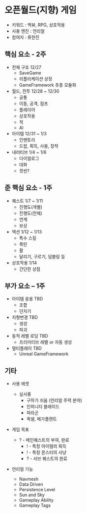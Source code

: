 # 오픈월드(지향) 게임
 
- 키워드 : 백뷰,  RPG,  상호작용
- 사용 엔진 : 언리얼
- 참여자 : 류한진


## 핵심 요소 - 2주

- 전체 구조	12/27
  - SaveGame
  - 리플리케이션 상정
  - GameFramework 추종 모듈화
- 월드, 전투	12/28 ~ 12/30
  - 공통
  - 이동, 공격, 점프
  - 플레이어
  - 상호작용
  - 적
  - AI
- 아이템		12/31 ~ 1/3
  - 인벤토리
  - 드랍, 획득, 사용, 장착
- 내러티브		1/4 ~ 1/6
  - 다이얼로그
  - 대화
  - 컷씬?


## 준 핵심 요소 - 1주

- 퀘스트		1/7 ~ 1/11
  - 진행도(개별)
  - 진행도(전체)
  - 연계
  - 보상
- 액션		1/12 ~ 1/13
  - 특수 스킬
  - 폭탄
  - 활
  - 달리기, 구르기, 덤블링 등
- 상호작용		1/14
  - 간단한 상점


## 부가 요소 – 1주

- 아이템 응용	TBD
  - 조합
  - 던지기
- 지형변경		TBD
  - 생성
  - 파괴
- 동적 레벨 로딩	TBD
  - 프리미티브 레벨 or 자동 생성
- 멀티플레이	TBD
  - Unreal GameFramework


## 기타

- 사용 에셋
  - 실사풍
    - 구하기 쉬움 (언리얼 주력 분야)
    - 인피니티 블레이드
    - 파라곤
    - 퀵셀, 메가플랜트

- 게임 목표
  - ? - 메인퀘스트의 부여, 완료
    - ! - 특정 아이템의 획득
    - ! - 특정 몬스터의 사냥
    - ? - 서브 퀘스트의 완료

- 언리얼 기능
  - Navmesh
  - Data Driven
  - Persistence Level
  - Sun and Sky
  - Gameplay Ability
  - Gameplay Tags